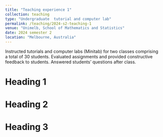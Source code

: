 ```yaml
---
title: "Teaching experience 1"
collection: teaching
type: "Undergraduate  tutorial and computer lab"
permalink: /teaching/2024-s2-teaching-1
venue: "Unimelb, School of Mathematics and Statistics"
date: 2024 semester 2
location: "Melbourne, Australia"
---
```


Instructed tutorials and computer labs (Minitab) for two classes comprising a total of 30 students. Evaluated assignments and provided constructive feedback to students. Answered students’ questions after class.

Heading 1
======

Heading 2
======

Heading 3
======
